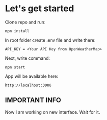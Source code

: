 # Let's get started

Clone repo and run:

 `npm install`

In root folder create .env file and write there:

`API_KEY = <Your API Key from OpenWeatherMap>`

Next, write command:

`npm start`

App will be available here: 

`http://localhost:3000`


## IMPORTANT INFO

Now I am working on new interface. Wait for it.
